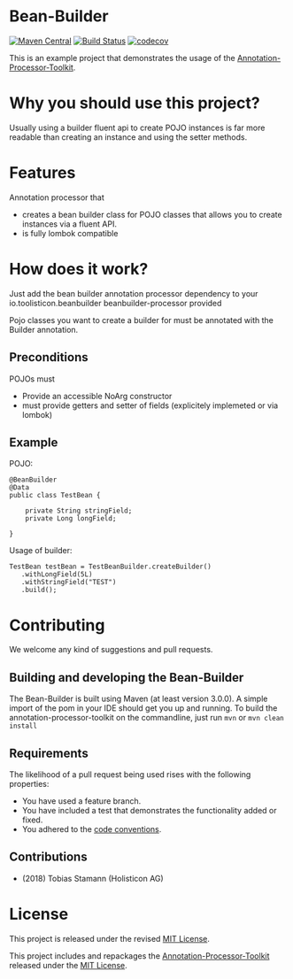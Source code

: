 # Bean-Builder

[![Maven Central](https://maven-badges.herokuapp.com/maven-central/io.toolisticon.beanbuilder/beanbuilder-processor/badge.svg)](https://maven-badges.herokuapp.com/maven-central/io.toolisticon.beanbuilder/beanbuilder-processor)
[![Build Status](https://travis-ci.org/toolisticon/bean-builder.svg?branch=master)](https://travis-ci.org/toolisticon/bean-builder)
[![codecov](https://codecov.io/gh/toolisticon/bean-builder/branch/master/graph/badge.svg)](https://codecov.io/gh/toolisticon/bean-builder)

This is an example project that demonstrates the usage of the [Annotation-Processor-Toolkit](https://github.com/holisticon/annotation-processor-toolkit).

# Why you should use this project?

Usually using a builder fluent api to create POJO instances is far more readable than creating an instance and using the setter methods.

# Features
Annotation processor that

- creates a bean builder class for POJO classes that allows you to create instances via a fluent API.
- is fully lombok compatible

# How does it work?

Just add the bean builder annotation processor dependency to your
	<dependencies>
	    <!-- must be on provided scope since it is just needed at compile time -->
	    <dependency>
	        <groupId>io.toolisticon.beanbuilder</groupId>
	        <artifactId>beanbuilder-processor</artifactId>
	        <scope>provided</scope>
	    </dependency>
	</dependencies>

Pojo classes you want to create a builder for must be annotated with the Builder annotation.

## Preconditions

POJOs must

- Provide an accessible NoArg constructor
- must provide getters and setter of fields (explicitely implemeted or via lombok)


## Example

POJO:

    @BeanBuilder
    @Data
    public class TestBean {
    
        private String stringField;
        private Long longField;
    
    }
    
Usage of builder:
   
    TestBean testBean = TestBeanBuilder.createBuilder()
       .withLongField(5L)
       .withStringField("TEST")
       .build(); 
    

# Contributing

We welcome any kind of suggestions and pull requests.

## Building and developing the Bean-Builder

The Bean-Builder is built using Maven (at least version 3.0.0).
A simple import of the pom in your IDE should get you up and running. To build the annotation-processor-toolkit on the commandline, just run `mvn` or `mvn clean install`

## Requirements

The likelihood of a pull request being used rises with the following properties:

- You have used a feature branch.
- You have included a test that demonstrates the functionality added or fixed.
- You adhered to the [code conventions](http://www.oracle.com/technetwork/java/javase/documentation/codeconvtoc-136057.html).

## Contributions

- (2018) Tobias Stamann (Holisticon AG)

# License

This project is released under the revised [MIT License](LICENSE).

This project includes and repackages the [Annotation-Processor-Toolkit](https://github.com/holisticon/annotation-processor-toolkit) released under the  [MIT License](/3rdPartyLicenses/annotation-processor-toolkit/LICENSE.txt).
